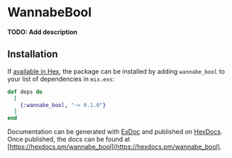 # WannabeBool

**TODO: Add description**

## Installation

If [available in Hex](https://hex.pm/docs/publish), the package can be installed
by adding `wannabe_bool` to your list of dependencies in `mix.exs`:

```elixir
def deps do
  [
    {:wannabe_bool, "~> 0.1.0"}
  ]
end
```

Documentation can be generated with [ExDoc](https://github.com/elixir-lang/ex_doc)
and published on [HexDocs](https://hexdocs.pm). Once published, the docs can
be found at [https://hexdocs.pm/wannabe_bool](https://hexdocs.pm/wannabe_bool).

